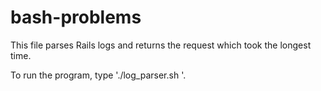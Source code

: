 # bash-problems
This file parses Rails logs and returns the request which took the longest time.

To run the program, type './log_parser.sh <filename>'.
